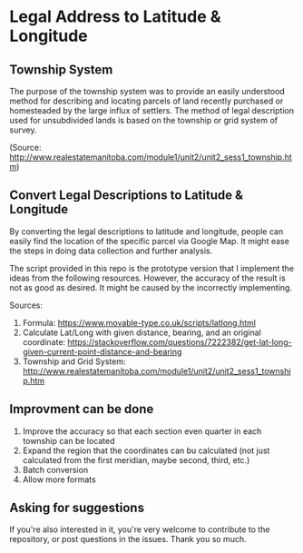 # Legal Address to Latitude & Longitude

## Township System

The purpose of the township system was to provide an easily understood method for describing
and locating parcels of land recently purchased or homesteaded by the large influx of settlers.
The method of legal description used for unsubdivided lands is based on the township or grid
system of survey.

(Source: http://www.realestatemanitoba.com/module1/unit2/unit2_sess1_township.htm)

## Convert Legal Descriptions to Latitude & Longitude

By converting the legal descriptions to latitude and longitude, people can easily find the location
of the specific parcel via Google Map. It might ease the steps in doing data collection and further
analysis.

The script provided in this repo is the prototype version that I implement the ideas from the following
resources. However, the accuracy of the result is not as good as desired. It might be caused by the incorrectly
implementing.

Sources:
1. Formula: https://www.movable-type.co.uk/scripts/latlong.html
2. Calculate Lat/Long with given distance, bearing, and an original coordinate: https://stackoverflow.com/questions/7222382/get-lat-long-given-current-point-distance-and-bearing
3. Township and Grid System: http://www.realestatemanitoba.com/module1/unit2/unit2_sess1_township.htm

## Improvment can be done
1. Improve the accuracy so that each section even quarter in each township can be located
2. Expand the region that the coordinates can bu calculated (not just calculated from the first meridian, maybe second, third, etc.)
3. Batch conversion
4. Allow more formats

## Asking for suggestions
If you're also interested in it, you're very welcome to contribute to the repository, or post questions in the issues. Thank you so much.
